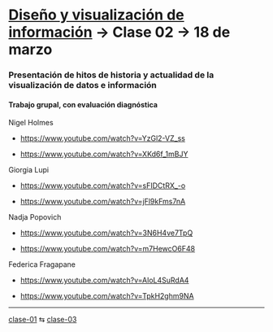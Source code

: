 # [Diseño y visualización de información](https://github.com/profesorfaco/troncal) → Clase 02 → 18 de marzo

### Presentación de hitos de historia y actualidad de la visualización de datos e información

#### Trabajo grupal, con evaluación diagnóstica

Nigel Holmes 

- https://www.youtube.com/watch?v=YzGl2-VZ_ss

- https://www.youtube.com/watch?v=XKd6f_1mBJY

Giorgia Lupi 

- https://www.youtube.com/watch?v=sFIDCtRX_-o

- https://www.youtube.com/watch?v=jFl9kFms7nA

Nadja Popovich 

- https://www.youtube.com/watch?v=3N6H4ve7TpQ

- https://www.youtube.com/watch?v=m7HewcO6F48

Federica Fragapane

- https://www.youtube.com/watch?v=AloL4SuRdA4

- https://www.youtube.com/watch?v=TpkH2ghm9NA
  
_ _ _ _ 

[clase-01](https://github.com/profesorfaco/troncal/blob/main/clase-01/README.md) ⇆ [clase-03](https://github.com/profesorfaco/troncal/blob/main/clase-03/README.md)
